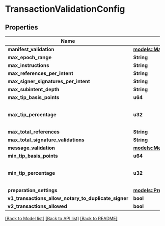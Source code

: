 # TransactionValidationConfig

## Properties

Name | Type | Description | Notes
------------ | ------------- | ------------- | -------------
**manifest_validation** | [**models::ManifestValidationRuleset**](ManifestValidationRuleset.md) |  | 
**max_epoch_range** | **String** |  | 
**max_instructions** | **String** |  | 
**max_references_per_intent** | **String** |  | 
**max_signer_signatures_per_intent** | **String** |  | 
**max_subintent_depth** | **String** |  | 
**max_tip_basis_points** | **u64** |  | 
**max_tip_percentage** | **u32** | Only applies to V1 transactions | 
**max_total_references** | **String** |  | 
**max_total_signature_validations** | **String** |  | 
**message_validation** | [**models::MessageValidationConfig**](MessageValidationConfig.md) |  | 
**min_tip_basis_points** | **u64** |  | 
**min_tip_percentage** | **u32** | Only applies to V1 transactions | 
**preparation_settings** | [**models::PreparationSettings**](PreparationSettings.md) |  | 
**v1_transactions_allow_notary_to_duplicate_signer** | **bool** |  | 
**v2_transactions_allowed** | **bool** |  | 

[[Back to Model list]](../README.md#documentation-for-models) [[Back to API list]](../README.md#documentation-for-api-endpoints) [[Back to README]](../README.md)


